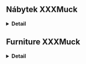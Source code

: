 ## Nábytek XXXMuck

<details>
  <summary><b>Detail</b></summary>

  **Jedná se projekt na začátku kurzu React2. Slouží k zopakování znalostí z kurzu React1 od Czechitas.**
  **Je postaven na Vite balíčku.**
  
  Pro spuštění projektu stačí v terminálu zadat příkaz:
  **npm run dev**

  Následně se v terminálu zobrazí adresa. Aby ji bylo možné v prohlížeči zobrazit, je nutné při kliku na na ní držet **ctrl/cmd**.

  Originální zadání projektu:
  Vyrobte v Reactu jednoduchý e-shop pro nový nábytkový řetězec XXXMuck. Web bude sestávat ze dvou stránek: nabídka produktů a detail produktu.

  1. Pomocí **npm init kodim-app@latest** xxxmuck vytvořte základ webové aplikace.
  2. Prohlédněte si [design hlavní stránky](https://kodim.cz/cms/assets/vyvoj-webu/react-2/lekce/opakovani/projektik/xxxmuck/homepage.png) obchodu. Nemusíte jej přesně dodržet, stačí jej brát jako inspiraci. Než začnete programovat, rozvrhněte si strukturu stránky do srozumitelně pojmenovaných komponent. Hlavní stránka nechť je celá obsažena v komponentě **HomePage**.
  3. Prostudujte si výstup následujicícho [API endpointu](https://apps.kodim.cz/react-2/xxxmuck/products), který vrací seznam produktů ve formátu JSON.
  4. Vytvořte jednotlivé komponenty a sestavte z nich výslednou stránku. Data pro jednotlivé produkty načtěte z API.
  5. Pomocí příkazu **npm install react-router-dom** nainstalujte React Router.
  6. Přidejte do vašeho projektu routování. Komponenta **HomePage** bude mít cestu **/**.
  7. Vytvořte zatím prázdnou komponentu **ProductPage** u zapojte ji pod cestu **/product**.
  8. Dotvořte komponentu **ProductPage** dle [dodaného designu](https://kodim.cz/cms/assets/vyvoj-webu/react-2/lekce/opakovani/projektik/xxxmuck/productpage.png).
  9. Zařiďte, že po kliknutí na produkt na hlavní stránce se zobrazí stránka zatím prázdná **ProductPage** bez produktu.
  10. Na **ProductPage** zobrazte vybraný produkt. K tomu je potřeba si předat **id** produktu v URL stránky a použít hook **useParams**. Jednotlivé produkty pod jejich **id** najdete na [tomto endpointu](https://apps.kodim.cz/react-2/xxxmuck/products/2c6VoCaD). Tlačítko pro obejdnání zatím nebude funkční.


</details>

## Furniture XXXMuck

<details>
  <summary><b>Detail</b></summary>

  **IMPORTANT: This is not a collaboration or anything like that!**

  This is a private website project, built on the Webpack package for package management and project launching. 
  
  To start the project, just type the following command in the terminal:
  **npm run start**

  This will then open a new panel in the browser where the page will be displayed.

</details>

